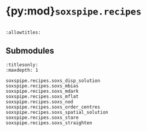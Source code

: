 # {py:mod}`soxspipe.recipes`

```{py:module} soxspipe.recipes
```

```{autodoc2-docstring} soxspipe.recipes
:allowtitles:
```

## Submodules

```{toctree}
:titlesonly:
:maxdepth: 1

soxspipe.recipes.soxs_disp_solution
soxspipe.recipes.soxs_mbias
soxspipe.recipes.soxs_mdark
soxspipe.recipes.soxs_mflat
soxspipe.recipes.soxs_nod
soxspipe.recipes.soxs_order_centres
soxspipe.recipes.soxs_spatial_solution
soxspipe.recipes.soxs_stare
soxspipe.recipes.soxs_straighten
```
